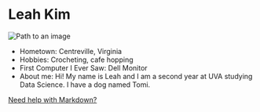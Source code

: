 # Leah Kim

![Path to an image](myphoto.jpg)

- Hometown: Centreville, Virginia 
- Hobbies: Crocheting, cafe hopping
- First Computer I Ever Saw: Dell Monitor
- About me: Hi! My name is Leah and I am a second year at UVA studying Data Science. I have a dog named Tomi.

[Need help with Markdown?](https://docs.github.com/en/get-started/writing-on-github/getting-started-with-writing-and-formatting-on-github/basic-writing-and-formatting-syntax)
